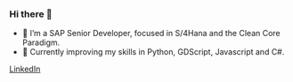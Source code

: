 ### Hi there 👋

- 🔭 I’m a SAP Senior Developer, focused in S/4Hana and the Clean Core Paradigm.
- 🌱 Currently improving my skills in Python, GDScript, Javascript and C#.



[LinkedIn](https://www.linkedin.com/in/alejandrogarciafuertes/)
